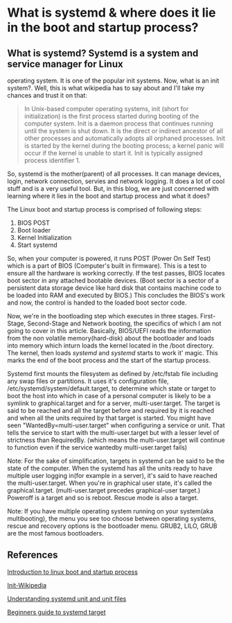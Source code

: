 # What is systemd & where does it lie in the boot and startup process?

## What is systemd?  Systemd is a system and service manager for Linux
operating system. It is one of the popular init systems. Now, what is an init
system?. Well, this is what wikipedia has to say about and I'll take my chances
and trust it on that:

> In Unix-based computer operating systems, init (short for initialization) is
> the first process started during booting of the computer system. Init is a
> daemon process that continues running until the system is shut down. It is
> the direct or indirect ancestor of all other processes and automatically
> adopts all orphaned processes. Init is started by the kernel during the
> booting process; a kernel panic will occur if the kernel is unable to start
> it. Init is typically assigned process identifier 1.

So, systemd is the mother(parent) of all processes. It can manage devices,
login, network connection, servies and network logging. It does a lot of cool
stuff and is a very useful tool. But, in this blog, we are just concerned with
learning where it lies in the boot and startup process and what it does?

The Linux boot and startup process is comprised of following steps:
1. BIOS POST
2. Boot loader
3. Kernel Initialization
4. Start systemd

So, when your computer is powered, it runs POST (Power On Self Test) which is a
part of BIOS (Computer's built in firmware). This is a test to ensure all the
hardware is working correctly. If the test passes, BIOS locates boot sector in
any attached bootable devices. (Boot sector is a sector of a persistent data
storage device like hard disk that contains machine code to be loaded into RAM
and executed by BIOS.) This concludes the BIOS's work and now, the control is
handed to the loaded boot sector code.

Now, we're in the bootloading step which executes in three stages. First-Stage,
Second-Stage and Network booting, the specifics of which I am not going to
cover in this article. Basically, BIOS/UEFI reads the information from the non
volatile memory(hard-disk) about the bootloader and loads into memory which
inturn loads the kernel located in the /boot directory. The kernel, then loads
*systemd* and *systemd* starts to work it' magic. This marks the end of the
boot process and the start of the startup process.

Systemd first mounts the filesystem as defined by /etc/fstab file including any
swap files or partitions. It uses it's configuration file,
/etc/systemd/system/default.target, to determine which state or target to boot
the host into which in case of a personal computer is likely to be a symlink to
graphical.target and for a server, multi-user.target. The target is said to be
reached and all the target before and required by it is reached and when all
the units required by that target is started. You might have seen
"WantedBy=multi-user.target" when configuring a service or unit. That tells the
service to start with the multi-user.target but with a lesser level of
strictness than RequiredBy. (which means the multi-user.target will continue to
function even if the service wantedby multi-user.target fails)


Note: For the sake of simplification, targets in systemd can be
said to be the state of the computer. When the systemd has all the units
ready to have multiple user logging in(for example in a server), it's said to
have reached the multi-user.target. When you're in graphical user state, it's
called the graphical.target. (multi-user.target precedes graphical-user
target.) Poweroff is a target and so is reboot. Rescue mode is also a target.

Note: If you have multiple operating system running on your system(aka
multibooting), the menu you see too choose between operating systems, rescue
and recovery options is the bootloader menu. GRUB2, LILO, GRUB are the most
famous bootloaders.


## References
[Introduction to linux boot and startup process](https://opensource.com/article/17/2/linux-boot-and-startup)

[Init-Wikipedia](https://en.wikipedia.org/wiki/Init)

[Understanding systemd unit and unit files](https://www.digitalocean.com/community/tutorials/understanding-systemd-units-and-unit-files)

[Beginners guide to systemd target](https://www.thegeeksearch.com/beginners-guide-to-systemd-targets-runlevels/)


